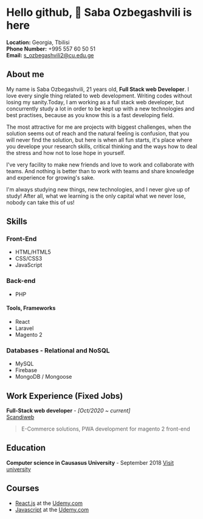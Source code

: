 # Hello github, :wave: Saba Ozbegashvili is here

**Location:** Georgia, Tbilisi  
**Phone Number:** +995 557 60 50 51    
**Email:** [s_ozbegashvili2@cu.edu.ge](mailto:s_ozbegashvili2@cu.edu.ge)  

## About me
My name is Saba Ozbegashvili, 21 years old, **Full Stack web Developer**.
I love every single thing related to web development. Writing codes without losing my sanity.Today, I am working as a full stack web developer, but concurrently study a lot in order to be kept up with a new technologies and best practises, because as you know this is a fast developing field.

The most attractive for me are projects with biggest challenges, when the solution seems out of reach and the natural feeling is confusion, that you will never find the solution, but here is when all fun starts, it's place where you develope your research skills, critical thinking and the ways how to deal the stress and how not to lose hope in yourself.

I've very facility to make new friends and love to work and collaborate with teams. And nothing is better than to work with teams and share knowledge and experience for growing's sake.

I'm always studying new things, new technologies, and I never give up of study! After all, what we learning is the only capital what we never lose, nobody can take this of us!

## Skills  

### Front-End  

* HTML/HTML5  
* CSS/CSS3  
* JavaScript  

### Back-end
* PHP

#### Tools, Frameworks 

* React
* Laravel
* Magento 2

### Databases - Relational and NoSQL  
* MySQL   
* Firebase  
* MongoDB  / Mongoose   


## Work Experience (Fixed Jobs)
**Full-Stack web developer** - *[Oct/2020 ~ current]*  
[Scandiweb](https://scandiweb.com/)
> E-Commerce solutions, PWA development for magento 2 front-end

## Education  

**Computer science in Causasus University** - September 2018 
[Visit university](https://cu.edu.ge/)  

## Courses  

* [React.js](https://www.udemy.com/course/react-the-complete-guide-incl-redux/) at the [Udemy.com](http://udemy.com/) 
* [Javascript](https://www.udemy.com/course/the-complete-javascript-course/) at the [Udemy.com](http://udemy.com/)